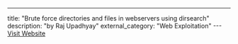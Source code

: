 ---
title: "Brute force directories and files in webservers using dirsearch"
description: "by Raj Upadhyay"
external_category: "Web Exploitation"
---[Visit Website](https://upadhyayraj.medium.com/brute-force-directories-and-files-in-webservers-using-dirsearch-613e4a7fa8d5)


